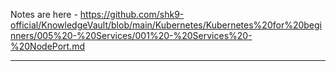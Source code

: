 
Notes are here - https://github.com/shk9-official/KnowledgeVault/blob/main/Kubernetes/Kubernetes%20for%20beginners/005%20-%20Services/001%20-%20Services%20-%20NodePort.md


---
